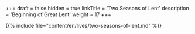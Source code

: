 +++
draft = false
hidden = true
linkTitle = 'Two Seasons of Lent'
description = 'Beginning of Great Lent'
weight = 17
+++

{{% include file="content/en/lives/two-seasons-of-lent.md" %}}
